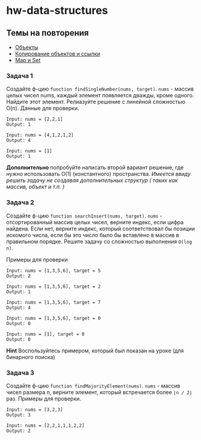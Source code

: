 # hw-data-structures


## Темы на повторения 

- [Объекты](https://learn.javascript.ru/object)
- [Копирование объектов и ссылки](https://learn.javascript.ru/object-copy)
- [Map и Set](https://learn.javascript.ru/map-set)

### Задача 1

Создайте ф-цию `function findSingleNumber(nums, target)`. `nums` -  массив целых чисел nums, каждый элемент появляется дважды, кроме одного. Найдите этот элемент. Релиазуйте решение с линейной сложностью O(n). 
Данные для проверки. 

```
Input: nums = [2,2,1]
Output: 1

Input: nums = [4,1,2,1,2]
Output: 4

Input: nums = [1]
Output: 1
```

**Дополнительно** попробуйте написать второй вариант решение, где нужно использовать O(1) (константного) пространства. _Имеется ввиду решить задачу не создавая дополнительных структур ( таких как массив, объект и т.п. )_


### Задача 2

Создайте ф-цию `function searchInsert(nums, target)`. `nums` - отсортированный массив целых чисел, верните индекс, если цифра найдена. Если нет, верните индекс, который соответствовал бы позиции искомого числа, если бы это число было бы вставлено в массив в правильном порядке. Решите задачу со сложностью выполнения `O(log n)`.

Примеры для проверки 

```
Input: nums = [1,3,5,6], target = 5
Output: 2

Input: nums = [1,3,5,6], target = 2
Output: 1

Input: nums = [1,3,5,6], target = 7
Output: 4

Input: nums = [1,3,5,6], target = 0
Output: 0

Input: nums = [1], target = 0
Output: 0
```

**Hint** Воспользуйтесь примером, который был показан на уроке (для бинарного поиска)

### Задача 3 

Создайте ф-цию `function findMajorityElement(nums)`. `nums` - массив чисел размера n, верните элемент, который встречается более `⌊n / 2⌋` раз. 
Примеры для проверки. 

```
Input: nums = [3,2,3]
Output: 3

Input: nums = [2,2,1,1,1,2,2]
Output: 2
```
